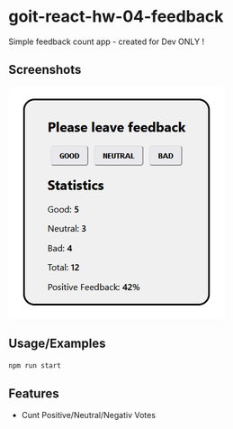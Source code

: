 # goit-react-hw-04-feedback

Simple feedback count app - created for Dev ONLY !

## Screenshots

![App Screenshot](https://github.com/Krzysztof-GoIT/goit-react-hw-04-feedback/blob/main/assets/src.png?raw=true)

## Usage/Examples

```javascript
npm run start
```

## Features

- Cunt Positive/Neutral/Negativ Votes
